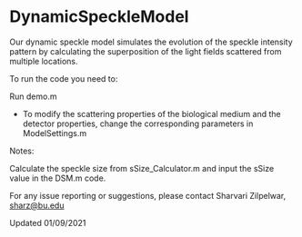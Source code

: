 # DynamicSpeckleModel




Our dynamic speckle model simulates the evolution of the speckle intensity pattern by calculating the superposition of the light fields scattered from multiple locations.


To run the code you need to:

Run demo.m
  - To modify the scattering properties of the biological medium and the detector properties, change the corresponding parameters in ModelSettings.m

Notes:

Calculate the speckle size from sSize_Calculator.m and input the sSize value in the DSM.m code.


For any issue reporting or suggestions, please contact Sharvari Zilpelwar, sharz@bu.edu

Updated 01/09/2021
